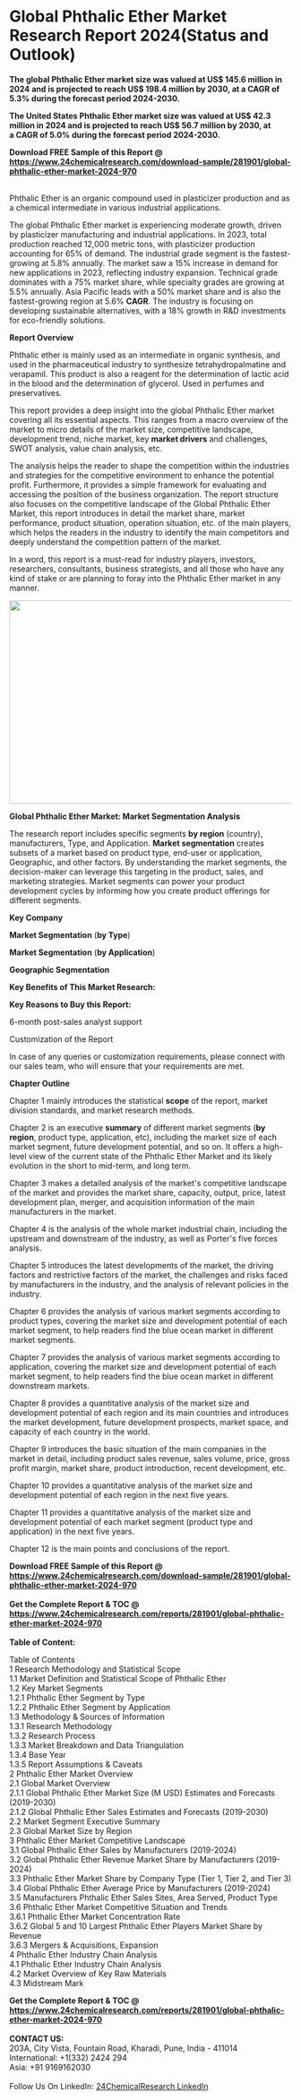 <h1>Global Phthalic Ether Market Research Report 2024(Status and Outlook)</h1><p><strong>The global Phthalic Ether market size was valued at US$ 145.6 million in 2024 and is projected to reach US$ 198.4 million by 2030, at a CAGR of 5.3% during the forecast period 2024-2030.</strong></p><p>
</p><p><strong>The United States Phthalic Ether market size was valued at US$ 42.3 million in 2024 and is projected to reach US$ 56.7 million by 2030, at a CAGR of 5.0% during the forecast period 2024-2030.</strong></p><div><b>Download FREE Sample of this Report @ 
            <a href="https://www.24chemicalresearch.com/download-sample/281901/global-phthalic-ether-market-2024-970">
            https://www.24chemicalresearch.com/download-sample/281901/global-phthalic-ether-market-2024-970</a></b></div><br><p>
</p><p>Phthalic Ether is an organic compound used in plasticizer production and as a chemical intermediate in various industrial applications.</p><p>
</p><p>The global Phthalic Ether market is experiencing moderate growth, driven by plasticizer manufacturing and industrial applications. In 2023, total production reached 12,000 metric tons, with plasticizer production accounting for 65% of demand. The industrial grade segment is the fastest-growing at 5.8% annually. The market saw a 15% increase in demand for new applications in 2023, reflecting industry expansion. Technical grade dominates with a 75% market share, while specialty grades are growing at 5.5% annually. Asia Pacific leads with a 50% market share and is also the fastest-growing region at 5.6% <strong>CAGR</strong>. The industry is focusing on developing sustainable alternatives, with a 18% growth in R&amp;D investments for eco-friendly solutions.</p><p>
</p><p><strong>Report Overview</strong></p><p>
</p><p></p><p>
Phthalic ether is mainly used as an intermediate in organic synthesis, and used in the pharmaceutical industry to synthesize tetrahydropalmatine and verapamil. This product is also a reagent for the determination of lactic acid in the blood and the determination of glycerol. Used in perfumes and preservatives.</p><p>
</p><p>This report provides a deep insight into the global Phthalic Ether market covering all its essential aspects. This ranges from a macro overview of the market to micro details of the market size, competitive landscape, development trend, niche market, key <strong>market drivers</strong> and challenges, SWOT analysis, value chain analysis, etc.</p><p>
</p><p>The analysis helps the reader to shape the competition within the industries and strategies for the competitive environment to enhance the potential profit. Furthermore, it provides a simple framework for evaluating and accessing the position of the business organization. The report structure also focuses on the competitive landscape of the Global Phthalic Ether Market, this report introduces in detail the market share, market performance, product situation, operation situation, etc. of the main players, which helps the readers in the industry to identify the main competitors and deeply understand the competition pattern of the market.</p><p>
</p><p>In a word, this report is a must-read for industry players, investors, researchers, consultants, business strategists, and all those who have any kind of stake or are planning to foray into the Phthalic Ether market in any manner.</p><p>
</p><p><img alt="" src="https://24chemicalresearch.com/assets/report-images/PhthalicEtherMarket.png" style="height:363px; width:731px"></p><p>
</p><p><strong>Global Phthalic Ether Market: Market Segmentation Analysis</strong></p><p>
</p><p>The research report includes specific segments <strong>by region</strong> (country), manufacturers, Type, and Application. <strong>Market segmentation</strong> creates subsets of a market based on product type, end-user or application, Geographic, and other factors. By understanding the market segments, the decision-maker can leverage this targeting in the product, sales, and marketing strategies. Market segments can power your product development cycles by informing how you create product offerings for different segments.</p><p>
</p><p><strong>Key Company</strong></p><p>
</p><p>
</p><p><strong>Market Segmentation</strong> (<strong>by Type</strong>)</p><p>
</p><p>
</p><p><strong>Market Segmentation</strong> (<strong>by Application</strong>)</p><p>
</p><p>
</p><p><strong>Geographic Segmentation</strong></p><p>
</p><p>
</p><p><strong>Key Benefits of This Market Research:</strong></p><p>
</p><p>
</p><p><strong>Key Reasons to Buy this Report:</strong></p><p>
</p><p>
</p><p>6-month post-sales analyst support</p><p>
</p><p>Customization of the Report</p><p>
</p><p>In case of any queries or customization requirements, please connect with our sales team, who will ensure that your requirements are met.</p><p>
</p><p><strong>Chapter Outline</strong></p><p>
</p><p>Chapter 1 mainly introduces the statistical <strong>scope</strong> of the report, market division standards, and market research methods.</p><p>
</p><p>Chapter 2 is an executive <strong>summary</strong> of different market segments (<strong>by region</strong>, product type, application, etc), including the market size of each market segment, future development potential, and so on. It offers a high-level view of the current state of the Phthalic Ether Market and its likely evolution in the short to mid-term, and long term.</p><p>
</p><p>Chapter 3 makes a detailed analysis of the market's competitive landscape of the market and provides the market share, capacity, output, price, latest development plan, merger, and acquisition information of the main manufacturers in the market.</p><p>
</p><p>Chapter 4 is the analysis of the whole market industrial chain, including the upstream and downstream of the industry, as well as Porter's five forces analysis.</p><p>
</p><p>Chapter 5 introduces the latest developments of the market, the driving factors and restrictive factors of the market, the challenges and risks faced by manufacturers in the industry, and the analysis of relevant policies in the industry.</p><p>
</p><p>Chapter 6 provides the analysis of various market segments according to product types, covering the market size and development potential of each market segment, to help readers find the blue ocean market in different market segments.</p><p>
</p><p>Chapter 7 provides the analysis of various market segments according to application, covering the market size and development potential of each market segment, to help readers find the blue ocean market in different downstream markets.</p><p>
</p><p>Chapter 8 provides a quantitative analysis of the market size and development potential of each region and its main countries and introduces the market development, future development prospects, market space, and capacity of each country in the world.</p><p>
</p><p>Chapter 9 introduces the basic situation of the main companies in the market in detail, including product sales revenue, sales volume, price, gross profit margin, market share, product introduction, recent development, etc.</p><p>
</p><p>Chapter 10 provides a quantitative analysis of the market size and development potential of each region in the next five years.</p><p>
</p><p>Chapter 11 provides a quantitative analysis of the market size and development potential of each market segment (product type and application) in the next five years.</p><p>
</p><p>Chapter 12 is the main points and conclusions of the report.</p><div><b>Download FREE Sample of this Report @ 
            <a href="https://www.24chemicalresearch.com/download-sample/281901/global-phthalic-ether-market-2024-970">
            https://www.24chemicalresearch.com/download-sample/281901/global-phthalic-ether-market-2024-970</a></b></div><br><div><b>Get the Complete Report & TOC @ 
            <a href="https://www.24chemicalresearch.com/reports/281901/global-phthalic-ether-market-2024-970">
            https://www.24chemicalresearch.com/reports/281901/global-phthalic-ether-market-2024-970</a></b></div><br>
            <b>Table of Content:</b><p>Table of Contents<br />
 1 Research Methodology and Statistical Scope<br />
 1.1 Market Definition and Statistical Scope of Phthalic Ether<br />
 1.2 Key Market Segments<br />
 1.2.1 Phthalic Ether Segment by Type<br />
 1.2.2 Phthalic Ether Segment by Application<br />
 1.3 Methodology & Sources of Information<br />
 1.3.1 Research Methodology<br />
 1.3.2 Research Process<br />
 1.3.3 Market Breakdown and Data Triangulation<br />
 1.3.4 Base Year<br />
 1.3.5 Report Assumptions & Caveats<br />
 2 Phthalic Ether Market Overview<br />
 2.1 Global Market Overview<br />
 2.1.1 Global Phthalic Ether Market Size (M USD) Estimates and Forecasts (2019-2030)<br />
 2.1.2 Global Phthalic Ether Sales Estimates and Forecasts (2019-2030)<br />
 2.2 Market Segment Executive Summary<br />
 2.3 Global Market Size by Region<br />
 3 Phthalic Ether Market Competitive Landscape<br />
 3.1 Global Phthalic Ether Sales by Manufacturers (2019-2024)<br />
 3.2 Global Phthalic Ether Revenue Market Share by Manufacturers (2019-2024)<br />
 3.3 Phthalic Ether Market Share by Company Type (Tier 1, Tier 2, and Tier 3)<br />
 3.4 Global Phthalic Ether Average Price by Manufacturers (2019-2024)<br />
 3.5 Manufacturers Phthalic Ether Sales Sites, Area Served, Product Type<br />
 3.6 Phthalic Ether Market Competitive Situation and Trends<br />
 3.6.1 Phthalic Ether Market Concentration Rate<br />
 3.6.2 Global 5 and 10 Largest Phthalic Ether Players Market Share by Revenue<br />
 3.6.3 Mergers & Acquisitions, Expansion<br />
 4 Phthalic Ether Industry Chain Analysis<br />
 4.1 Phthalic Ether Industry Chain Analysis<br />
 4.2 Market Overview of Key Raw Materials<br />
 4.3 Midstream Mark</p><div><b>Get the Complete Report & TOC @ 
            <a href="https://www.24chemicalresearch.com/reports/281901/global-phthalic-ether-market-2024-970">
            https://www.24chemicalresearch.com/reports/281901/global-phthalic-ether-market-2024-970</a></b></div><br><b>CONTACT US:</b><br>
            203A, City Vista, Fountain Road, Kharadi, Pune, India - 411014<br>
            International: +1(332) 2424 294<br>
            Asia: +91 9169162030 <br><br>
            Follow Us On LinkedIn: <a href="https://www.linkedin.com/company/24chemicalresearch/">24ChemicalResearch LinkedIn</a>